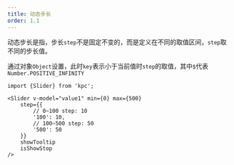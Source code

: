 ```yaml
---
title: 动态步长
order: 1.1
---
```


动态步长是指，步长`step`不是固定不变的，而是定义在不同的取值区间，`step`取不同的步长值。

通过对象`Object`设置，此时`key`表示小于当前值时`step`的取值，其中`$`代表`Number.POSITIVE_INFINITY`

```vdt
import {Slider} from 'kpc';

<Slider v-model="value1" min={0} max={500}
    step={{
        // 0~100 step: 10
        '100': 10,
        // 100~500 step: 50
        '500': 50
    }}
    showTooltip
    isShowStop
/>
```
